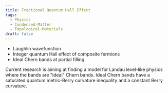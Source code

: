 ```yaml
---
title: Fractional Quantum Hall Effect
tags:
  - Physics
  - Condensed-Matter
  - Topological-Materials
draft: false
---
```

- Laughlin wavefunction
- Integer quantum Hall effect of composite fermions
- Ideal Chern bands at partial filling

Current research is aiming at finding a model for Landau level-like physics where the bands are "ideal" Chern bands. Ideal Chern bands have a saturated quantum metric-Berry curvature inequality and a constant Berry curvature.